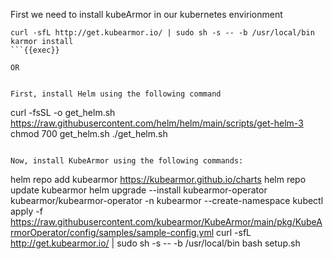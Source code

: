 First we need to install kubeArmor in our kubernetes envirionment

```
curl -sfL http://get.kubearmor.io/ | sudo sh -s -- -b /usr/local/bin
karmor install 
```{{exec}}

OR


First, install Helm using the following command
```
curl -fsSL -o get_helm.sh https://raw.githubusercontent.com/helm/helm/main/scripts/get-helm-3
chmod 700 get_helm.sh
./get_helm.sh
```{{exec}}

Now, install KubeArmor using the following commands:
```
helm repo add kubearmor https://kubearmor.github.io/charts
helm repo update kubearmor
helm upgrade --install kubearmor-operator kubearmor/kubearmor-operator -n kubearmor --create-namespace
kubectl apply -f https://raw.githubusercontent.com/kubearmor/KubeArmor/main/pkg/KubeArmorOperator/config/samples/sample-config.yml
curl -sfL http://get.kubearmor.io/ | sudo sh -s -- -b /usr/local/bin
bash setup.sh
```{{exec}}
